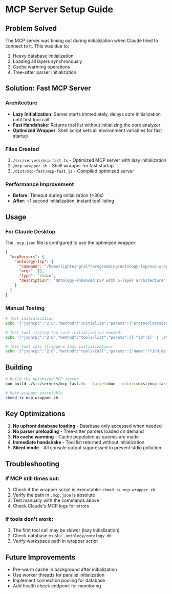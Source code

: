 # MCP Server Setup Guide

## Problem Solved
The MCP server was timing out during initialization when Claude tried to connect to it. This was due to:
1. Heavy database initialization
2. Loading all layers synchronously
3. Cache warming operations
4. Tree-sitter parser initialization

## Solution: Fast MCP Server

### Architecture
- **Lazy Initialization**: Server starts immediately, delays core initialization until first tool call
- **Fast Handshake**: Returns tool list without initializing the core analyzer
- **Optimized Wrapper**: Shell script sets all environment variables for fast startup

### Files Created
1. `/src/servers/mcp-fast.ts` - Optimized MCP server with lazy initialization
2. `/mcp-wrapper.sh` - Shell wrapper for fast startup
3. `/dist/mcp-fast/mcp-fast.js` - Compiled optimized server

### Performance Improvement
- **Before**: Timeout during initialization (>30s)
- **After**: ~1 second initialization, instant tool listing

## Usage

### For Claude Desktop
The `.mcp.json` file is configured to use the optimized wrapper:
```json
{
  "mcpServers": {
    "ontology-lsp": {
      "command": "/home/lightningralf/programming/ontology-lsp/mcp-wrapper.sh",
      "args": [],
      "type": "stdio",
      "description": "Ontology-enhanced LSP with 5-layer architecture"
    }
  }
}
```

### Manual Testing
```bash
# Test initialization
echo '{"jsonrpc":"2.0","method":"initialize","params":{"protocolVersion":"0.1.0","capabilities":{},"clientInfo":{"name":"test","version":"1.0.0"}},"id":1}' | ./mcp-wrapper.sh

# Test tool listing (no core initialization needed)
echo '{"jsonrpc":"2.0","method":"tools/list","params":{},"id":1}' | ./mcp-wrapper.sh

# Test tool call (triggers lazy initialization)
echo '{"jsonrpc":"2.0","method":"tools/call","params":{"name":"find_definition","arguments":{"symbol":"Test"}},"id":1}' | ./mcp-wrapper.sh
```

## Building
```bash
# Build the optimized MCP server
bun build ./src/servers/mcp-fast.ts --target=bun --outdir=dist/mcp-fast --format=esm --external tree-sitter-typescript --external tree-sitter-javascript --external tree-sitter-python

# Make wrapper executable
chmod +x mcp-wrapper.sh
```

## Key Optimizations
1. **No upfront database loading** - Database only accessed when needed
2. **No parser preloading** - Tree-sitter parsers loaded on demand
3. **No cache warming** - Cache populated as queries are made
4. **Immediate handshake** - Tool list returned without initialization
5. **Silent mode** - All console output suppressed to prevent stdio pollution

## Troubleshooting

### If MCP still times out:
1. Check if the wrapper script is executable: `chmod +x mcp-wrapper.sh`
2. Verify the path in `.mcp.json` is absolute
3. Test manually with the commands above
4. Check Claude's MCP logs for errors

### If tools don't work:
1. The first tool call may be slower (lazy initialization)
2. Check database exists: `.ontology/ontology.db`
3. Verify workspace path in wrapper script

## Future Improvements
- Pre-warm cache in background after initialization
- Use worker threads for parallel initialization
- Implement connection pooling for database
- Add health check endpoint for monitoring